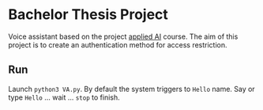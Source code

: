 # Bachelor Thesis Project
Voice assistant based on the project
[applied AI](https://github.com/hsu-ai-course/hsu.ai/) course.
The aim of this project is to create an authentication method for access restriction. 

## Run
Launch `python3 VA.py`. By default the system triggers to `Hello` name. Say or type `Hello` ... wait ... `stop` to finish.
